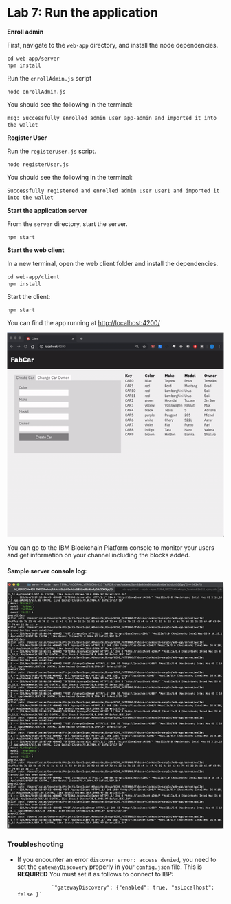 # Lab 7: Run the application

**Enroll admin**

First, navigate to the `web-app` directory, and install the node dependencies.

```text
cd web-app/server
npm install
```

Run the `enrollAdmin.js` script

```
node enrollAdmin.js
```

You should see the following in the terminal:

```
msg: Successfully enrolled admin user app-admin and imported it into the wallet
```

**Register User**

Run the `registerUser.js` script.

```text
node registerUser.js
```

You should see the following in the terminal:

```text
Successfully registered and enrolled admin user user1 and imported it into the wallet
```

**Start the application server**

From the `server` directory, start the server.

```text
npm start
```

**Start the web client**

In a new terminal, open the web client folder and install the dependencies.

```text
cd web-app/client
npm install
```

Start the client:

```text
npm start
```

You can find the app running at [http://localhost:4200/](http://localhost:4200/)

![Farcar application](../.gitbook/assets/sc21.gif)

You can go to the IBM Blockchain Platform console to monitor your users and get information on your channel including the blocks added.

#### Sample server console log:

![Application backend server console log](../.gitbook/assets/image%20%2816%29.png)

### Troubleshooting

* If you encounter an error `discover error: access denied`, you need to set the `gatewayDiscovery` properly in your `config.json` file. This is **REQUIRED** You must set it as follows to connect to IBP:

  ```text
             `"gatewayDiscovery": {"enabled": true, "asLocalhost": false }`
  ```

